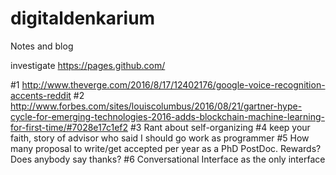 # digitaldenkarium
Notes and blog

investigate https://pages.github.com/

#1 http://www.theverge.com/2016/8/17/12402176/google-voice-recognition-accents-reddit 
#2 http://www.forbes.com/sites/louiscolumbus/2016/08/21/gartner-hype-cycle-for-emerging-technologies-2016-adds-blockchain-machine-learning-for-first-time/#7028e17c1ef2
#3 Rant about self-organizing
#4 keep your faith, story of advisor who said I should go work as programmer
#5 How many proposal to write/get accepted per year as a PhD PostDoc. Rewards? Does anybody say thanks?
#6 Conversational Interface as the only interface
